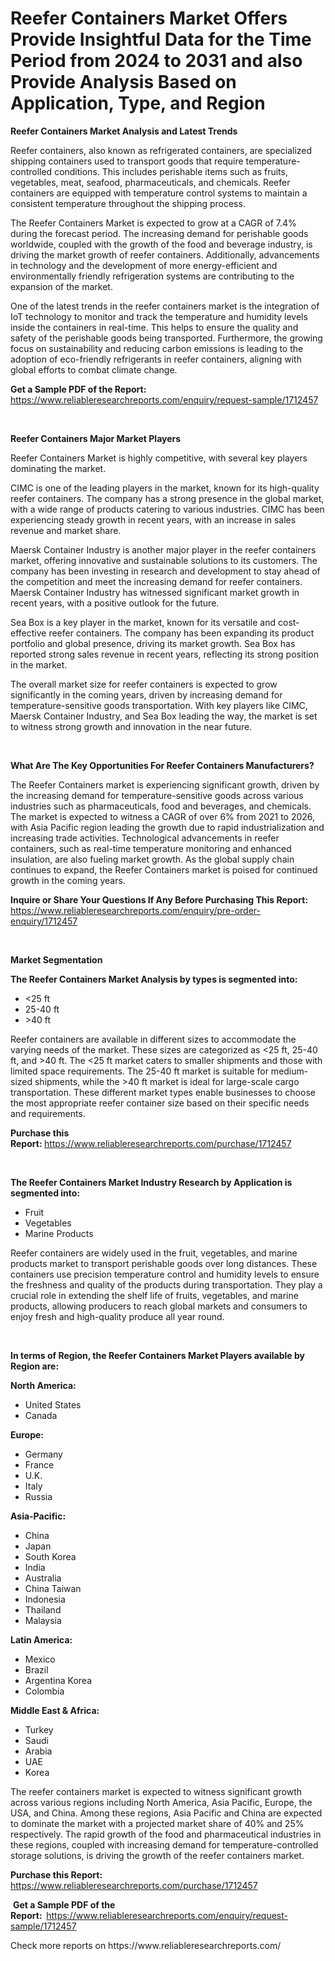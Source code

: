 <p><h1>Reefer Containers Market Offers Provide Insightful Data for the Time Period from 2024 to 2031 and also Provide Analysis Based on Application, Type, and Region</h1></p><p><strong>Reefer Containers Market Analysis and Latest Trends</strong></p>
<p><p>Reefer containers, also known as refrigerated containers, are specialized shipping containers used to transport goods that require temperature-controlled conditions. This includes perishable items such as fruits, vegetables, meat, seafood, pharmaceuticals, and chemicals. Reefer containers are equipped with temperature control systems to maintain a consistent temperature throughout the shipping process.</p><p>The Reefer Containers Market is expected to grow at a CAGR of 7.4% during the forecast period. The increasing demand for perishable goods worldwide, coupled with the growth of the food and beverage industry, is driving the market growth of reefer containers. Additionally, advancements in technology and the development of more energy-efficient and environmentally friendly refrigeration systems are contributing to the expansion of the market.</p><p>One of the latest trends in the reefer containers market is the integration of IoT technology to monitor and track the temperature and humidity levels inside the containers in real-time. This helps to ensure the quality and safety of the perishable goods being transported. Furthermore, the growing focus on sustainability and reducing carbon emissions is leading to the adoption of eco-friendly refrigerants in reefer containers, aligning with global efforts to combat climate change.</p></p>
<p><strong>Get a Sample PDF of the Report:&nbsp;</strong> <a href="https://www.reliableresearchreports.com/enquiry/request-sample/1712457">https://www.reliableresearchreports.com/enquiry/request-sample/1712457</a></p>
<p>&nbsp;</p>
<p><strong>Reefer Containers Major Market Players</strong></p>
<p><p>Reefer Containers Market is highly competitive, with several key players dominating the market. </p><p>CIMC is one of the leading players in the market, known for its high-quality reefer containers. The company has a strong presence in the global market, with a wide range of products catering to various industries. CIMC has been experiencing steady growth in recent years, with an increase in sales revenue and market share.</p><p>Maersk Container Industry is another major player in the reefer containers market, offering innovative and sustainable solutions to its customers. The company has been investing in research and development to stay ahead of the competition and meet the increasing demand for reefer containers. Maersk Container Industry has witnessed significant market growth in recent years, with a positive outlook for the future.</p><p>Sea Box is a key player in the market, known for its versatile and cost-effective reefer containers. The company has been expanding its product portfolio and global presence, driving its market growth. Sea Box has reported strong sales revenue in recent years, reflecting its strong position in the market.</p><p>The overall market size for reefer containers is expected to grow significantly in the coming years, driven by increasing demand for temperature-sensitive goods transportation. With key players like CIMC, Maersk Container Industry, and Sea Box leading the way, the market is set to witness strong growth and innovation in the near future.</p></p>
<p>&nbsp;</p>
<p><strong>What Are The Key Opportunities For Reefer Containers Manufacturers?</strong></p>
<p><p>The Reefer Containers market is experiencing significant growth, driven by the increasing demand for temperature-sensitive goods across various industries such as pharmaceuticals, food and beverages, and chemicals. The market is expected to witness a CAGR of over 6% from 2021 to 2026, with Asia Pacific region leading the growth due to rapid industrialization and increasing trade activities. Technological advancements in reefer containers, such as real-time temperature monitoring and enhanced insulation, are also fueling market growth. As the global supply chain continues to expand, the Reefer Containers market is poised for continued growth in the coming years.</p></p>
<p><strong>Inquire or Share Your Questions If Any Before Purchasing This Report:</strong> <a href="https://www.reliableresearchreports.com/enquiry/pre-order-enquiry/1712457">https://www.reliableresearchreports.com/enquiry/pre-order-enquiry/1712457</a></p>
<p>&nbsp;</p>
<p><strong>Market Segmentation</strong></p>
<p><strong>The Reefer Containers Market Analysis by types is segmented into:</strong></p>
<p><ul><li><25 ft</li><li>25-40 ft</li><li>>40 ft</li></ul></p>
<p><p>Reefer containers are available in different sizes to accommodate the varying needs of the market. These sizes are categorized as <25 ft, 25-40 ft, and >40 ft. The <25 ft market caters to smaller shipments and those with limited space requirements. The 25-40 ft market is suitable for medium-sized shipments, while the >40 ft market is ideal for large-scale cargo transportation. These different market types enable businesses to choose the most appropriate reefer container size based on their specific needs and requirements.</p></p>
<p><strong>Purchase this Report:&nbsp;</strong><a href="https://www.reliableresearchreports.com/purchase/1712457">https://www.reliableresearchreports.com/purchase/1712457</a></p>
<p>&nbsp;</p>
<p><strong>The Reefer Containers Market Industry Research by Application is segmented into:</strong></p>
<p><ul><li>Fruit</li><li>Vegetables</li><li>Marine Products</li></ul></p>
<p><p>Reefer containers are widely used in the fruit, vegetables, and marine products market to transport perishable goods over long distances. These containers use precision temperature control and humidity levels to ensure the freshness and quality of the products during transportation. They play a crucial role in extending the shelf life of fruits, vegetables, and marine products, allowing producers to reach global markets and consumers to enjoy fresh and high-quality produce all year round.</p></p>
<p>&nbsp;</p>
<p><strong>In terms of Region, the Reefer Containers Market Players available by Region are:</strong></p>
<p>
    <p> <strong> North America: </strong>
        <ul>
            <li>United States</li>
            <li>Canada</li>
        </ul>
        </p> 
    <p> <strong> Europe: </strong>
        <ul>
            <li>Germany</li>
            <li>France</li>
            <li>U.K.</li>
            <li>Italy</li>
            <li>Russia</li>
        </ul>
        </p> 
    <p> <strong> Asia-Pacific: </strong>
        <ul>
            <li>China</li>
            <li>Japan</li>
            <li>South Korea</li>
            <li>India</li>
            <li>Australia</li>
            <li>China Taiwan</li>
            <li>Indonesia</li>
            <li>Thailand</li>
            <li>Malaysia</li>
        </ul>
        </p> 
    <p> <strong> Latin America: </strong>
        <ul>
            <li>Mexico</li>
            <li>Brazil</li>
            <li>Argentina Korea</li>
            <li>Colombia</li>
        </ul>
        </p> 
    <p> <strong> Middle East & Africa: </strong>
        <ul>
            <li>Turkey</li>
            <li>Saudi</li>
            <li>Arabia</li>
            <li>UAE</li>
            <li>Korea</li>
        </ul>
    </p>
    </p>
<p><p>The reefer containers market is expected to witness significant growth across various regions including North America, Asia Pacific, Europe, the USA, and China. Among these regions, Asia Pacific and China are expected to dominate the market with a projected market share of 40% and 25% respectively. The rapid growth of the food and pharmaceutical industries in these regions, coupled with increasing demand for temperature-controlled storage solutions, is driving the growth of the reefer containers market.</p></p>
<p><strong>Purchase this Report: </strong><a href="https://www.reliableresearchreports.com/purchase/1712457">https://www.reliableresearchreports.com/purchase/1712457</a></p>
<p>&nbsp;<strong>Get a Sample PDF of the Report:&nbsp;&nbsp;</strong><a href="https://www.reliableresearchreports.com/enquiry/request-sample/1712457">https://www.reliableresearchreports.com/enquiry/request-sample/1712457</a></p>
<p><strong></strong></p>
<p>Check more reports on https://www.reliableresearchreports.com/</p>
